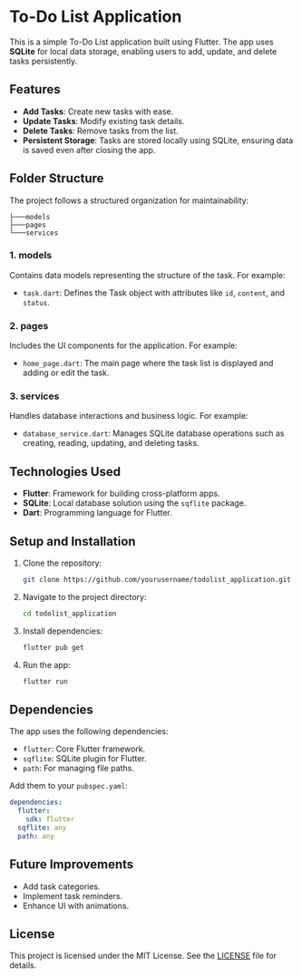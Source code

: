 # To-Do List Application

This is a simple To-Do List application built using Flutter. The app uses **SQLite** for local data storage, enabling users to add, update, and delete tasks persistently.

## Features
- **Add Tasks**: Create new tasks with ease.
- **Update Tasks**: Modify existing task details.
- **Delete Tasks**: Remove tasks from the list.
- **Persistent Storage**: Tasks are stored locally using SQLite, ensuring data is saved even after closing the app.

## Folder Structure
The project follows a structured organization for maintainability:

```
├───models
├───pages
└───services
```

### **1. models**
Contains data models representing the structure of the task. For example:
- `task.dart`: Defines the Task object with attributes like `id`, `content`, and `status`.

### **2. pages**
Includes the UI components for the application. For example:
- `home_page.dart`: The main page where the task list is displayed and adding or edit the task.

### **3. services**
Handles database interactions and business logic. For example:
- `database_service.dart`: Manages SQLite database operations such as creating, reading, updating, and deleting tasks.

## Technologies Used
- **Flutter**: Framework for building cross-platform apps.
- **SQLite**: Local database solution using the `sqflite` package.
- **Dart**: Programming language for Flutter.

## Setup and Installation
1. Clone the repository:
   ```bash
   git clone https://github.com/yourusername/todolist_application.git
   ```

2. Navigate to the project directory:
   ```bash
   cd todolist_application
   ```

3. Install dependencies:
   ```bash
   flutter pub get
   ```

4. Run the app:
   ```bash
   flutter run
   ```

## Dependencies
The app uses the following dependencies:
- `flutter`: Core Flutter framework.
- `sqflite`: SQLite plugin for Flutter.
- `path`: For managing file paths.

Add them to your `pubspec.yaml`:
```yaml
dependencies:
  flutter:
    sdk: flutter
  sqflite: any
  path: any
```

## Future Improvements
- Add task categories.
- Implement task reminders.
- Enhance UI with animations.

## License
This project is licensed under the MIT License. See the [LICENSE](LICENSE) file for details.
